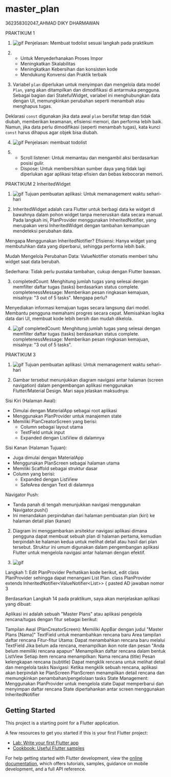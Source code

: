 # master_plan

362358302047_AHMAD DIKY DHARMAWAN

PRAKTIKUM 1

1. ![gif](assets/images/001.gif)
Penjelasan: Membuat todolist sesuai langkah pada praktikum

2. - Untuk Menyederhanakan Proses Impor
   - Meningkatkan Skalabilitas
   - Meningkatkan Kebersihan dan konsisten kode
   - Mendukung Konvensi dan Praktik terbaik

3. Variabel `plan` diperlukan untuk menyimpan dan mengelola data model `Plan`, yang akan ditampilkan dan dimodifikasi di antarmuka pengguna. Sebagai bagian dari StatefulWidget, variabel ini menghubungkan data dengan UI, memungkinkan perubahan seperti menambah atau menghapus tugas.

Deklarasi `const` digunakan jika data awal `plan` bersifat tetap dan tidak diubah, memberikan keamanan, efisiensi memori, dan performa lebih baik. Namun, jika data perlu dimodifikasi (seperti menambah tugas), kata kunci `const` harus dihapus agar objek bisa diubah.

4. ![gif](assets/images/002.gif)
Penjelasan: membuat todolist

5.  - Scroll listener: Untuk memantau dan mengambil aksi berdasarkan posisi gulir.
    - Dispose: Untuk membersihkan sumber daya yang tidak lagi diperlukan agar aplikasi tetap efisien dan bebas kebocoran memori.


PRAKTIKUM 2 InheritedWidget

1. ![gif](assets/images/003.gif)
Tujuan pembuatan aplikasi: Untuk memanagement waktu sehari-hari

2. InheritedWidget adalah cara Flutter untuk berbagi data ke widget di bawahnya dalam pohon widget tanpa meneruskan data secara manual. Pada langkah ini, PlanProvider menggunakan InheritedNotifier, yang merupakan versi InheritedWidget dengan tambahan kemampuan mendeteksi perubahan data.

Mengapa Menggunakan InheritedNotifier?
Efisiensi:
Hanya widget yang membutuhkan data yang diperbarui, sehingga performa lebih baik.

Mudah Mengelola Perubahan Data:
ValueNotifier<Plan> otomatis memberi tahu widget saat data berubah.

Sederhana:
Tidak perlu pustaka tambahan, cukup dengan Flutter bawaan.

3. completedCount: Menghitung jumlah tugas yang selesai dengan memfilter daftar tugas (tasks) berdasarkan status complete.
completenessMessage: Memberikan pesan ringkasan kemajuan, misalnya: "3 out of 5 tasks".
Mengapa perlu?

Menyediakan informasi kemajuan tugas secara langsung dari model.
Membantu pengguna memahami progres secara cepat.
Memisahkan logika data dari UI, membuat kode lebih bersih dan mudah dikelola.

4. ![gif](assets/images/003.gif)
completedCount: Menghitung jumlah tugas yang selesai dengan memfilter daftar tugas (tasks) berdasarkan status complete.
completenessMessage: Memberikan pesan ringkasan kemajuan, misalnya: "3 out of 5 tasks".

PRAKTIKUM 3
1. ![gif](assets/images/004.gif)
Tujuan pembuatan aplikasi: Untuk memanagement waktu sehari-hari

2. Gambar tersebut menunjukkan diagram navigasi antar halaman (screen navigation) dalam pengembangan aplikasi menggunakan Flutter/Material Design. Mari saya jelaskan maksudnya:

Sisi Kiri (Halaman Awal):
- Dimulai dengan MaterialApp sebagai root aplikasi
- Menggunakan PlanProvider untuk manajemen state
- Memiliki PlanCreatorScreen yang berisi:
  - Column sebagai layout utama
  - TextField untuk input
  - Expanded dengan ListView di dalamnya

Sisi Kanan (Halaman Tujuan):
- Juga dimulai dengan MaterialApp
- Menggunakan PlanScreen sebagai halaman utama
- Memiliki Scaffold sebagai struktur dasar
- Column yang berisi:
  - Expanded dengan ListView
  - SafeArea dengan Text di dalamnya

Navigator Push:
- Tanda panah di tengah menunjukkan navigasi menggunakan Navigator.push()
- Ini menandakan perpindahan dari halaman pembuatan plan (kiri) ke halaman detail plan (kanan)

2. Diagram ini menggambarkan arsitektur navigasi aplikasi dimana pengguna dapat membuat sebuah plan di halaman pertama, kemudian berpindah ke halaman kedua untuk melihat detail atau hasil dari plan tersebut. Struktur ini umum digunakan dalam pengembangan aplikasi Flutter untuk mengelola navigasi antar halaman dengan efektif.

3. ![gif](assets/images/004.gif)

Langkah 1: Edit PlanProvider Perhatikan kode berikut, edit class PlanProvider sehingga dapat menangani List Plan. class PlanProvider extends InheritedNotifier<ValueNotifier<List<Plan>>> {
pasted
AD
jawaban nomor 3

Berdasarkan Langkah 14 pada praktikum, saya akan menjelaskan aplikasi yang dibuat:

Aplikasi ini adalah sebuah "Master Plans" atau aplikasi pengelola rencana/tugas dengan fitur sebagai berikut:

Tampilan Awal (PlanCreatorScreen):
Memiliki AppBar dengan judul "Master Plans [Nama]"
TextField untuk menambahkan rencana baru
Area tampilan daftar rencana
Fitur-fitur Utama:
Dapat menambahkan rencana baru melalui TextField
Jika belum ada rencana, menampilkan ikon note dan pesan "Anda belum memiliki rencana apapun"
Menampilkan daftar rencana dalam bentuk ListView
Setiap item rencana menampilkan:
Nama rencana (title)
Pesan kelengkapan rencana (subtitle)
Dapat mengklik rencana untuk melihat detail dan mengelola tasks
Navigasi:
Ketika mengklik sebuah rencana, aplikasi akan berpindah ke PlanScreen
PlanScreen menampilkan detail rencana dan memungkinkan penambahan/pengelolaan tasks
State Management:
Menggunakan PlanProvider untuk mengelola state
Dapat memperbarui dan menyimpan daftar rencana
State dipertahankan antar screen menggunakan InheritedNotifier

## Getting Started

This project is a starting point for a Flutter application.

A few resources to get you started if this is your first Flutter project:

- [Lab: Write your first Flutter app](https://docs.flutter.dev/get-started/codelab)
- [Cookbook: Useful Flutter samples](https://docs.flutter.dev/cookbook)

For help getting started with Flutter development, view the
[online documentation](https://docs.flutter.dev/), which offers tutorials,
samples, guidance on mobile development, and a full API reference.
